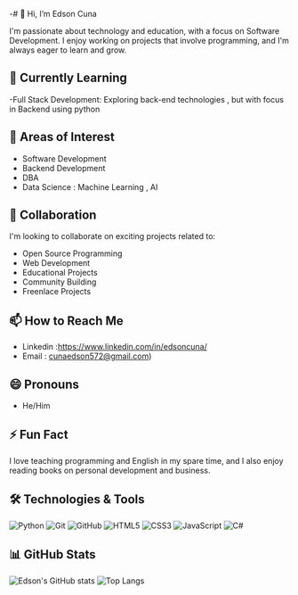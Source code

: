-# 👋 Hi, I’m Edson Cuna

I'm passionate about technology and education, with a focus on Software Development.
I enjoy working on projects that involve programming, and I'm always eager to learn and grow.

## 🌱 Currently Learning
-Full Stack Development: Exploring back-end technologies , but with focus in Backend using python


## 👀 Areas of Interest
- Software Development
- Backend Development
- DBA
- Data Science : Machine Learning , AI 

## 💞️ Collaboration
I'm looking to collaborate on exciting projects related to:
- Open Source Programming
- Web Development
- Educational Projects
- Community Building
- Freenlace Projects

## 📫 How to Reach Me
- Linkedin :https://www.linkedin.com/in/edsoncuna/
- Email : cunaedson572@gmail.com)

## 😄 Pronouns
- He/Him

## ⚡ Fun Fact
I love teaching programming and English in my spare time, and I also enjoy reading books on personal development and business.

## 🛠️ Technologies & Tools
![Python](https://img.shields.io/badge/Python-3776AB?style=for-the-badge&logo=python&logoColor=white)
![Git](https://img.shields.io/badge/Git-F05032?style=for-the-badge&logo=git&logoColor=white)
![GitHub](https://img.shields.io/badge/GitHub-181717?style=for-the-badge&logo=github&logoColor=white)
![HTML5](https://img.shields.io/badge/HTML5-E34F26?style=for-the-badge&logo=html5&logoColor=white)
![CSS3](https://img.shields.io/badge/CSS3-1572B6?style=for-the-badge&logo=css3&logoColor=white)
![JavaScript](https://img.shields.io/badge/JavaScript-F7DF1E?style=for-the-badge&logo=javascript&logoColor=black)
![C#](https://img.shields.io/badge/C%23-239120?style=for-the-badge&logo=c-sharp&logoColor=white)

## 📊 GitHub Stats
![Edson's GitHub stats](https://github-readme-stats.vercel.app/api?username=your-github-username&show_icons=true&theme=radical)
![Top Langs](https://github-readme-stats.vercel.app/api/top-langs/?username=your-github-username&layout=compact&theme=radical)

<!---
borgesedson/borgesedson is a ✨ special ✨ repository because its `README.md` (this file) appears on your GitHub profile.
You can click the Preview link to take a look at your changes.
--->
